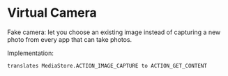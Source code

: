# Virtual Camera

Fake camera: let you choose an existing image instead of capturing a new photo from every app that
can take photos.
 
Implementation:

    translates MediaStore.ACTION_IMAGE_CAPTURE to ACTION_GET_CONTENT